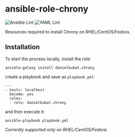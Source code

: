 # ansible-role-chrony

![Ansible Lint](https://github.com/danielkubat/ansible-role-chrony/actions/workflows/ansible-lint.yml/badge.svg)
![YAML Lint](https://github.com/danielkubat/ansible-role-chrony/actions/workflows/yamllint.yml/badge.svg)

Resources required to install Chrony on RHEL/CentOS/Fedora.

## Installation

To start the process locally, install the role:

```
ansible-galaxy install danielkubat.chrony
```

create a playbook and save as `playbook.yml`:

```
---
- hosts: localhost
  become: yes
  roles:
  - role: danielkubat.chrony
```

and then execute it:

```
ansible-playbook playbook.yml
```

_Currently supported only on RHEL/CentOS/Fedora._

[ansible]: https://docs.ansible.com/ansible/latest/index.html
